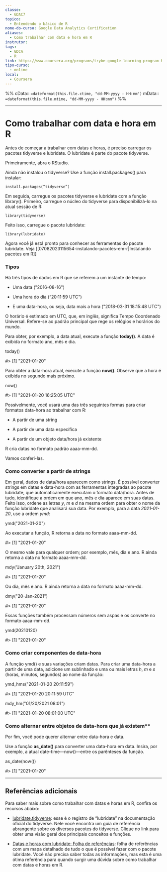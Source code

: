 ```yaml
---
classe:
  - GDAC7
topico:
  - Entendendo o básico de R
nome-do-curso: Google Data Analytics Certification
aliases:
  - Como trabalhar com data e hora em R
instrutor: 
tags:
  - GDCA
  - R
link: https://www.coursera.org/programs/trybe-google-learning-program-hrevt/professional-certificates/google-data-analytics?collectionId=twDTY
tipo-curso:
  - online
local:
  - Coursera
---
```

%%
cData:: `=dateformat(this.file.ctime, "dd-MM-yyyy - HH:mm")`
mData:: `=dateformat(this.file.mtime, "dd-MM-yyyy - HH:mm")`
%%
____

# Como trabalhar com data e hora em R

Antes de começar a trabalhar com datas e horas, é preciso carregar os pacotes tidyverse e lubridate. O lubridate é parte do pacote tidyverse.

Primeiramente, abra o RStudio. 

Ainda não instalou o tidyverse? Use a função install.packages() para instalar:

    install.packages(“tidyverse”)

Em seguida, carregue os pacotes tidyverse e lubridate com a função library(). Primeiro, carregue o núcleo do tidyverse para disponibilizá-lo na atual sessão de R:

    library(tidyverse)

Feito isso, carregue o pacote lubridate:

    library(lubridate)

Agora você já está pronto para conhecer as ferramentas do pacote lubridate. Veja [[07082023115654-instalando-pacotes-em-r|Instalando pacotes em R]] 

### **Tipos**

Há três tipos de dados em R que se referem a um instante de tempo:

- Uma data ("2016-08-16")
    
- Uma hora do dia (“20:11:59 UTC")
    
- E uma data-hora, ou seja, data mais a hora ("2018-03-31 18:15:48 UTC")
    

O horário é estimado em UTC, que, em inglês, significa Tempo Coordenado Universal. Refere-se ao padrão principal que rege os relógios e horários do mundo.

Para obter, por exemplo, a data atual, execute a função **today()**. A data é exibida no formato ano, mês e dia. 

today()

#> [1] "2021-01-20"

Para obter a data-hora atual, execute a função **now()**. Observe que a hora é exibida no segundo mais próximo. 

now()

#> [1] "2021-01-20 16:25:05 UTC"

Possivelmente, você usará uma das três seguintes formas para criar formatos data-hora ao trabalhar com R: 

- A partir de uma string
    
- A partir de uma data específica
    
- A partir de um objeto data/hora já existente
    

R cria datas no formato padrão aaaa-mm-dd.

Vamos conferi-las.

### **Como converter a partir de strings** 

Em geral, dados de data/hora aparecem como strings. É possível converter strings em datas e data-hora com as ferramentas integradas ao pacote lubridate, que automaticamente executam o formato data/hora. Antes de tudo, identifique a ordem em que ano, mês e dia aparece em suas datas. Feito isso, ordene as letras _y_, _m_ e _d_ na mesma ordem para obter o nome da função lubridate que analisará sua data. Por exemplo, para a data _2021-01-20_, use a ordem _ymd_:

ymd("2021-01-20")

Ao executar a função, R retorna a data no formato aaaa-mm-dd. 

#> [1] "2021-01-20"

O mesmo vale para qualquer ordem; por exemplo, mês, dia e ano. R ainda retorna a data no formato aaaa-mm-dd.

mdy("January 20th, 2021")

#> [1] "2021-01-20"

Ou dia, mês e ano. R ainda retorna a data no formato aaaa-mm-dd.

dmy("20-Jan-2021")

#> [1] "2021-01-20"

Essas funções também processam números sem aspas e os converte no formato aaaa-mm-dd.

ymd(20210120)

#> [1] "2021-01-20"

### **Como criar componentes de data-hora**

A função ymd() e suas variações criam datas. Para criar uma data-hora a partir de uma data, adicione um sublinhado e uma ou mais letras _h_, _m_ e _s_ (horas, minutos, segundos) ao nome da função:

ymd_hms("2021-01-20 20:11:59")

#> [1] "2021-01-20 20:11:59 UTC"

mdy_hm("01/20/2021 08:01")

#> [1] "2021-01-20 08:01:00 UTC"

### Como alternar entre objetos de data-hora que já existem** 

Por fim, você pode querer alternar entre data-hora e data.

Use a função **as_date()** para converter uma data-hora em data. Insira, por exemplo, a atual date-time—now()—entre os parênteses da função. 

as_date(now())

#> [1] "2021-01-20"

 ----
## **Referências adicionais**

Para saber mais sobre como trabalhar com datas e horas em R, confira os recursos abaixo:

- [lubridate.tidyverse](https://lubridate.tidyverse.org/index.html): esse é o registro de “lubridate” na documentação oficial do tidyverse. Nele você encontra um guia de referência abrangente sobre os diversos pacotes do tidyverse. Clique no link para obter uma visão geral dos principais conceitos e funções.

- [Datas e horas com lubridate: Folha de referências](https://rawgit.com/rstudio/cheatsheets/master/lubridate.pdf): folha de referências com um mapa detalhado de tudo o que é possível fazer com o pacote lubridate. Você não precisa saber todas as informações, mas esta é uma ótima referência para quando surgir uma dúvida sobre como trabalhar com datas e horas em R.